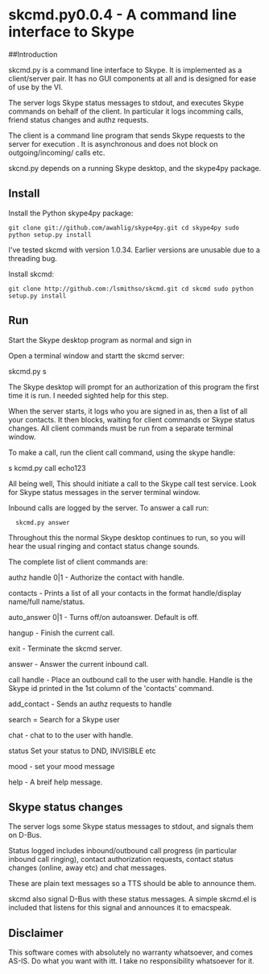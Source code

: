 # skcmd.py0.0.4  - A command line interface to Skype
##Introduction

skcmd.py is a command line interface to Skype. It is implemented as a client/server  pair. It has no GUI components at all and is designed for ease of use by the VI. 

The server logs Skype status messages to stdout, and executes Skype
commands on behalf of the client. In particular it logs incomming calls, friend  status changes and authz requests.

The client is a command line program that sends Skype requests to the
server for execution .  It is asynchronous and does not block on
outgoing/incoming/ calls etc.

skcnd.py depends on a running Skype desktop, and the skype4py package.

## Install

Install the Python skype4py package:


``
git clone git://github.com/awahlig/skype4py.git
cd skype4py
sudo python setup.py install
``

I've tested skcmd with version 1.0.34. Earlier versions are unusable due to a threading bug.

Install skcmd:


``
  git clone http://github.com:/lsmithso/skcmd.git
  cd skcmd
  sudo python setup.py install
``

## Run

Start the Skype desktop program as normal and sign in

Open a terminal window and startt the skcmd server:

 skcmd.py s

The Skype desktop will prompt for an authorization of this program the first time it is run. I needed sighted help for this step. 

When the server starts, it logs who you are signed in as, then a list
of all your contacts. It then blocks, waiting for client commands or
Skype status changes.   All client commands must be run from a separate terminal window.


To make a call, run the client call command, using the skype handle:

 s    kcmd.py call echo123  

All being well, This should initiate a call to the Skype call test service.  Look for Skype status messages in the server terminal window.


Inbound calls are logged by the server. To answer  a call run:

      skcmd.py answer

Throughout this the normal Skype desktop continues to run, so you will
hear the usual ringing and contact status change sounds.

The complete list of client commands are:


authz handle 0|1 - Authorize   the contact with handle.

contacts - Prints a list of all your contacts in the format  handle/display name/full name/status.

auto_answer 0|1 - Turns off/on autoanswer. Default is off.

hangup - Finish the current call.

exit - Terminate the  skcmd server.

answer - Answer the current inbound call.

call handle - Place an outbound call to the user with handle. Handle
is the Skype id printed in the 1st column of the 'contacts' command.

add_contact  - Sends an authz requests to handle

search = Search for a Skype user

chat - chat to to the user with handle.

status  Set your status to DND, INVISIBLE  etc

   mood - set your mood message

help - A breif help message.


## Skype status changes

The server logs some Skype status messages to stdout, and  signals them on D-Bus.

Status logged includes inbound/outbound call progress (in particular
inbound call ringing), contact authorization requests, contact status
changes (online, away etc) and chat messages.

These are plain text messages so a TTS should be able to announce them.

skcmd also signal D-Bus with these status messages. A simple skcmd.el is included that listens for this signal and announces it to emacspeak. 



## Disclaimer

This software comes with absolutely no warranty whatsoever, and comes
AS-IS.  Do what you want with itt. I take no responsibility whatsoever
for it.



